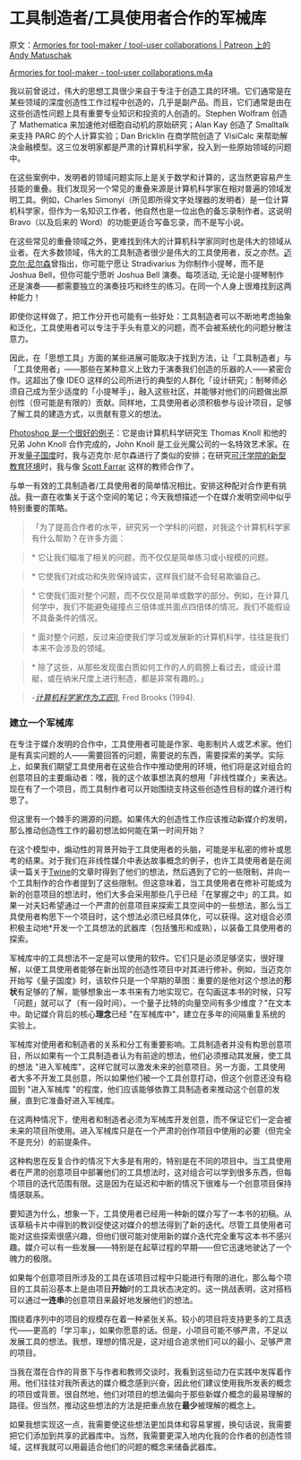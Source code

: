 # 工具制造者/工具使用者合作的军械库

原文：[Armories for tool-maker / tool-user collaborations | Patreon 上的 Andy Matuschak](https://www.patreon.com/posts/armories-for-52549432)

[Armories for tool-maker - tool-user collaborations.m4a](https://c10.patreonusercontent.com/4/patreon-media/p/post/52549432/1626ed24835e4d90b917677379f49d7b/eyJhIjoxLCJwIjoxfQ%3D%3D/1.m4a?token-time=1645488000&token-hash=jAItvFmNEQ1p0kipfISD-77ssoym7K_gY0UfrQKpDAA%3D)

我以前曾说过，伟大的思想工具很少来自于专注于创造工具的环境。它们通常是在某些领域的深度创造性工作过程中创造的，几乎是副产品。而且，它们通常是由在这些创造性问题上具有重要专业知识和投资的人创造的。Stephen Wolfram 创造了 Mathematica 来加速他对细胞自动机的原始研究；Alan Kay 创造了 Smalltalk 来支持 PARC 的个人计算实验；Dan Bricklin 在商学院创造了 VisiCalc 来帮助解决金融模型。这三位发明家都是严肃的计算机科学家，投入到一些原始领域的问题中。

在这些案例中，发明者的领域问题实际上是关于数学和计算的，这当然更容易产生技能的重叠。我们发现另一个常见的重叠来源是计算机科学家在相对普遍的领域发明工具。例如，Charles Simonyi（所见即所得文字处理器的发明者）是一位计算机科学家，但作为一名知识工作者，他自然也是一位出色的备忘录制作者。这说明 Bravo（以及后来的 Word）的功能更适合写备忘录，而不是写小说。

在这些常见的重叠领域之外，更难找到伟大的计算机科学家同时也是伟大的领域从业者。在大多数领域，伟大的工具制造者很少是伟大的工具使用者，反之亦然。[迈克尔·尼尔森](https://michaelnielsen.org/)曾指出，你可能宁愿让 Stradivarius 为你制作小提琴，而不是 Joshua Bell，但你可能宁愿听 Joshua Bell 演奏。每项活动, 无论是小提琴制作还是演奏——都需要独立的演奏技巧和终生的练习。在同一个人身上很难找到这两种能力！

即使你这样做了，把工作分开也可能有一些好处：工具制造者可以不断地考虑抽象和泛化，工具使用者可以专注于手头有意义的问题，而不会被系统化的问题分散注意力。

因此，在「思想工具」方面的某些进展可能取决于找到方法，让「工具制造者」与「工具使用者」——那些在某种意义上致力于演奏我们创造的乐器的人——紧密合作。这超出了像 IDEO 这样的公司所进行的典型的人群化「设计研究」：制琴师必须自己成为至少适度的「小提琴手」，融入这些社区，并能够对他们的问题做出原创性（但可能是有限的）贡献。同样地，工具使用者必须积极参与设计项目，足够了解工具的建造方式，以贡献有意义的想法。

[Photoshop 是一个很好的例子](https://www.photoshopnews.com/feature-stories/photoshop-profile-thomas-john-knoll-10/)：它是由计算机科学研究生 Thomas Knoll 和他的兄弟 John Knoll 合作完成的，John Knoll 是工业光魔公司的一名特效艺术家。在开发[量子国度](https://quantum.country/)时，我与迈克尔·尼尔森进行了类似的安排；在研究[可汗学院的新型教育环境](https://early.khanacademy.org/)时，我与像 [Scott Farrar](http://www.scottfarrar.com/sfx/) 这样的教师合作了。

与单一有效的工具制造者/工具使用者的简单情况相比，安排这种配对合作更有挑战。我一直在收集关于这个空间的笔记；今天我想描述一个在媒介发明空间中似乎特别重要的策略。

> 「为了提高合作者的水平，研究另一个学科的问题，对我这个计算机科学家有什么帮助？在许多方面：

> \* 它让我们瞄准了相关的问题，而不仅仅是简单练习或小规模的问题。

> \* 它使我们对成功和失败保持诚实，这样我们就不会轻易欺骗自己。

> \* 它使我们面对整个问题，而不仅仅是简单或数学的部分。例如，在计算几何学中，我们不能避免碰撞点三倍体或共面点四倍体的情况。我们不能假设不具备条件的情况。

> \* 面对整个问题，反过来迫使我们学习或发展新的计算机科学，往往是我们本来不会涉及的领域。

> \* 除了这些，从那些发现蛋白质如何工作的人的肩膀上看过去，或设计潜艇，或在纳米尺度上进行制造，都是非常有趣的。」

> -[*计算机科学家作为工匠II*](https://www.cs.unc.edu/~brooks/Toolsmith-CACM.pdf), Fred Brooks (1994).

### **建立一个军械库**

在专注于媒介发明的合作中，工具使用者可能是作家、电影制片人或艺术家。他们是有真实问题的人——需要回答的问题，需要说的东西，需要探索的美学。实际上，如果我们期望工具使用者在这些合作中推动使用的环境，他们将是这对组合的创意项目的主要煽动者：嘿，我的这个故事想法真的想用「非线性媒介」来表达。现在有了一个项目，而工具制作者可以开始围绕支持这些创造性目标的媒介进行构思了。

但这里有一个棘手的溯源的问题。如果伟大的创造性工作应该推动新媒介的发明，那么推动创造性工作的最初想法如何能在第一时间开始？

在这个模型中，煽动性的背景开始于工具使用者的头脑，可能是半私密的修补或思考的结果。对于我们在非线性媒介中表达故事概念的例子，也许工具使用者是在阅读一篇关于[Twine](https://twinery.org/)的文章时得到了他们的想法，然后遇到了它的一些限制，并向一个工具制作的合作者提到了这些限制。但这意味着，当工具使用者在修补可能成为新的创意项目的想法时，他们大多会采用那些几乎已经「在掌握之中」的工具。如果一对夫妇希望通过一个严肃的创意项目来探索工具空间中的一些想法，那么当工具使用者构思下一个项目时，这个想法必须已经具体化，可以获得。这对组合必须积极主动地*开发一个工具想法的武器库（包括雏形和成熟），以装备工具使用者的探索。

军械库中的工具想法不一定是可以使用的软件。它们只是必须足够坚实，很好理解，以便工具使用者能够在新出现的创造性项目中对其进行修补。例如，当迈克尔开始写《量子国度》时，该软件只是一个早期的草图：重要的是他对这个想法的**形状**有足够的了解，能够想象出一本书来有力地实现它。在勾画这本书的时候，只写 「问题」就可以了（有一段时间）。一个量子比特的向量空间有多少维度？"在文本中。助记媒介背后的核心**理念**已经 "在军械库中"，建立在多年的间隔重复系统的实验上。

军械库对使用者和制造者的关系和分工有重要影响。工具制造者并没有构思创意项目，所以如果有一个工具制造者认为有前途的想法，他们必须推动其发展，使工具的想法 "进入军械库"，这样它就可以激发未来的创意项目。另一方面，工具使用者大多不开发工具创意，所以如果他们被一个工具创意打动，但这个创意还没有稳固到 "进入军械库 "的程度，他们应该能够依靠工具制造者来推动这个创意的发展，直到它准备好进入军械库。

在这两种情况下，使用者和制造者必须为军械库开发创意，而不保证它们一定会被未来的项目所使用。进入军械库只是在一个严肃的创作项目中使用的必要（但完全不是充分）的前提条件。

这种构思在反复合作的情况下大多是有用的，特别是在不同的项目中。当工具使用者在严肃的创意项目中部署他们的工具想法时，这对组合可以学到很多东西，但每个项目的迭代范围有限。这是因为在延迟和中断的情况下很难与一个创意项目保持情感联系。

要知道为什么，想象一下，工具使用者已经用一种新的媒介写了一本书的初稿。从该草稿卡片中得到的教训促使这对媒介的想法得到了新的迭代。尽管工具使用者可能对这些探索很感兴趣，但他们很可能对使用新的媒介迭代完全重写这本书不感兴趣。媒介可以有一些发展——特别是在起草过程的早期——但它迅速地驶达了一个魄力的极限。

如果每个创意项目所涉及的工具在该项目过程中只能进行有限的进化，那么每个项目的工具前沿基本上是由项目**开始**时的工具状态决定的。这一挑战表明，这对搭档可以通过**一连串**的创意项目来最好地发展他们的想法。

围绕着序列中的项目的规模存在着一种紧张关系。较小的项目将支持更多的工具迭代——更高的「学习率」，如果你愿意的话。但是，小项目可能不够严肃，不足以发展工具的想法。我想，理想的情况是，这对组合追求他们可以的最小、足够严肃的项目。

当我在潜在合作的背景下与作者和教师交谈时，我看到这些动力在实践中发挥着作用。他们往往对我所表达的媒介概念感到兴奋，因此他们建议使用我所发表的概念的项目或背景。很自然地，他们对项目的想法偏向于那些新媒介概念的最易理解的路径。但当然，推动这些想法的方法是把重点放在**最少**被理解的概念上。

如果我想实现这一点，我需要使这些想法更加具体和容易掌握，换句话说，我需要把它们添加到共享的武器库中。当然，我需要更深入地内化我的合作者的创造性领域，这样我就可以用最适合他们的问题的概念来储备武器库。